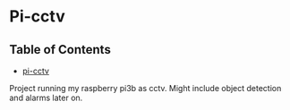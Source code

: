 # Pi-cctv
## Table of Contents
- [pi-cctv](#pi-cctv)
  
Project running my raspberry pi3b as cctv. Might include object detection and alarms later on.
